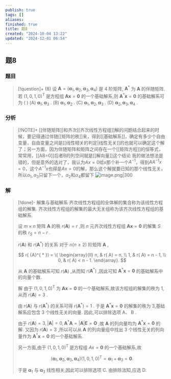 ```yaml
---
publish: true
tags: []
aliases: 
finished: true
title: 题8
created: "2024-10-04 13:22"
updated: "2024-12-01 06:54"
---
```

## 题8
### 题目
> [!question]+
> (8) 设 $\mathbf{A} = ( {{\mathbf{\alpha }}_{1},{\mathbf{\alpha }}_{2},{\mathbf{\alpha }}_{3},{\mathbf{\alpha }}_{4}})$ 是 4 阶矩阵, ${\mathbf{A}}^{ * }$ 为 $\mathbf{A}$ 的伴随矩阵. 若 ${( 1,0,1,0) }^{\mathrm{T}}$ 是方程组 $\mathbf{A}\mathbf{x} = \mathbf{0}$ 的一个基础解系,则 ${\mathbf{A}}^{ * }\mathbf{x} = \mathbf{0}$ 的基础解系可为 ( )
> (A) ${\mathbf{\alpha }}_{1},{\mathbf{\alpha }}_{3}$ .
> (B) ${\mathbf{\alpha }}_{1},{\mathbf{\alpha }}_{2}$ . 
> (C) ${\mathbf{\alpha }}_{1},{\mathbf{\alpha }}_{2},{\mathbf{\alpha }}_{3}$ . 
> (D) ${\mathbf{\alpha }}_{2},{\mathbf{\alpha }}_{3},{\mathbf{\alpha }}_{4}$ .
### 分析
> [!NOTE]+
> [[伴随矩阵]]和齐次[[齐次线性方程组]]解的问题结合起来的时候，要记得通过伴随[[矩阵的秩]]来，得到[[基础解系]]，确定有多少个自由变量，自由变量之间是[[线性相关的判定|线性无关]]的也就可以确定这个解了；另一方面，因为伴随矩阵和矩阵之间存在一个[[矩阵方程]]的恒等式，常常用，[[AB=0]]后者B的列空间就是[[解向量]]这个结论
> 我的做法想法是错的，但是意外的选对了，我认为$Ax=0$给x那个补一个$A^{-1}$，得到$AA^{-1}x=0$，这个$A^{-1}x$也得是$Ax=0$的解，那么这个解就要已知的那个线性无关，所以$\alpha_{1},\alpha_{3}$只留下一个，$\alpha_{2}$和$\alpha_{4}$都留下
> ![image.png|300](https://img.hwenyi.live/202411012026126.webp)
### 解
> [!done]-
> 解集与基础解系 齐次线性方程组的全体解的集合称为该线性方程组的解集. 齐次线性方程组的解集的最大无关组称为该齐次线性方程组的基础解系.
> 
> 设 $m \times  n$ 矩阵 $\mathbf{A}$ 的秩 $r( \mathbf{A})  = r$ ,则 $n$ 元齐次线性方程组 $\mathbf{A}\mathbf{x} = \mathbf{0}$ 的解集 $S$ 的秩 ${r}_{S} = n - r$ .
> 
> $r( \mathbf{A})$ 和 $r( {\mathbf{A}}^{ * })$ 的关系 对于 $n( {n \geq  2})$ 阶矩阵 $\mathbf{A}$ ,
> 
> $$
> r( {A}^{ * })  = \{  \begin{array}{ll} n, & r( A)  = n, \\  1, & r( A)  = n - 1, \\  0, & r( A)  < n - 1. \end{array}.
> $$
> 
> 从 $\mathbf{A}$ 的基础解系可知 $r( \mathbf{A})$ ,从而知 $r( {\mathbf{A}}^{ * })$ ,因此可知 ${\mathbf{A}}^{ * }\mathbf{x} = \mathbf{0}$ 的基础解系中的向量个数.
> 
> 解 由于 ${( 1,0,1,0) }^{\mathrm{T}}$ 为 $\mathbf{A}\mathbf{x} = \mathbf{0}$ 的一个基础解系,故该方程组的解集的秩为 1,从而 $r( \mathbf{A})  = 3$ .
> 
> 由 $r( \mathbf{A})$ 与 $r( {\mathbf{A}}^{ * })$ 的关系可得 $r( {\mathbf{A}}^{ * })  = 1$ . 于是 ${\mathbf{A}}^{ * }\mathbf{x} = \mathbf{0}$ 的解集的秩为 3,基础解系应包含 3 个线性无关的向量. 因此,可以排除选项 $\mathrm{A}\text{、}\mathrm{\;B}$ .
> 
> 由于 $r( \mathbf{A})  = 3,| \mathbf{A}|  = 0,{\mathbf{A}}^{ * }\mathbf{A} = | \mathbf{A}| \mathbf{E} = \mathbf{O}$ ,故 $\mathbf{A}$ 的列向量均为 ${\mathbf{A}}^{ * }\mathbf{x} = \mathbf{0}$ 的解. 又因为 $r( \mathbf{A})  = 3$ ,所以可以从 $\mathbf{A}$ 的列向量组中找出 3 个线性无关的列向量作为 ${\mathbf{A}}^{ * }\mathbf{x} = \mathbf{0}$ 的一个基础解系.
> 
> 另一方面,由于 ${( 1,0,1,0) }^{\mathrm{T}}$ 是方程组 ${Ax} = \mathbf{0}$ 的一个基础解系,故
> 
> $$
> ( {{\mathbf{\alpha }}_{1},{\mathbf{\alpha }}_{2},{\mathbf{\alpha }}_{3},{\mathbf{\alpha }}_{4}}) {( 1,0,1,0) }^{\mathrm{T}} = {\mathbf{\alpha }}_{1} + {\mathbf{\alpha }}_{3} = \mathbf{0}.
> $$
> 
> 于是 ${\mathbf{\alpha }}_{1}$ 与 ${\mathbf{\alpha }}_{3}$ 线性相关,因此可以排除选项 C. 由排除法知,应选 D.